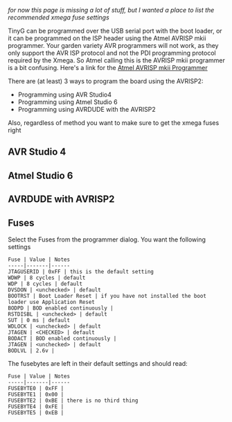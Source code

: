 _for now this page is missing a lot of stuff, but I wanted a place to list the recommended xmega fuse settings_

TinyG can be programmed over the USB serial port with the boot loader, or it can be programmed on the ISP header using the Atmel AVRISP mkii programmer. Your garden variety AVR programmers will not work, as they only support the AVR ISP protocol and not the PDI programming protocol required by the Xmega. So Atmel calling this is the AVRISP mkii programmer is a bit confusing. Here's a link for the [Atmel AVRISP mkii Programmer](http://www.mouser.com/ProductDetail/Atmel/ATAVRISP2/?qs=sGAEpiMZZMv256HIxPBQcA8%252bsNH3cLLR)

There are (at least) 3 ways to program the board using the AVRISP2:
* Programming using AVR Studio4
* Programming using Atmel Studio 6
* Programming using AVRDUDE with the AVRISP2

Also, regardless of method you want to make sure to get the xmega fuses right

## AVR Studio 4

## Atmel Studio 6

## AVRDUDE with AVRISP2

## Fuses 
Select the Fuses from the programmer dialog. You want the following settings

	Fuse | Value | Notes
	-----|-------|------
	JTAGUSERID | 0xFF | this is the default setting
	WDWP | 8 cycles | default
	WDP | 8 cycles | default
	DVSDON | <unchecked> | default
	BOOTRST | Boot Loader Reset | if you have not installed the boot loader use Application Reset 
	BODPD | BOD enabled continuously | 
	RSTDISBL | <unchecked> | default
	SUT | 0 ms | default
	WDLOCK | <unchecked> | default
	JTAGEN | <CHECKED> | default
	BODACT | BOD enabled continuously | 
	JTAGEN | <unchecked> | default
	BODLVL | 2.6v | 

The fusebytes are left in their default settings and should read:

	Fuse | Value | Notes
	-----|-------|------
	FUSEBYTE0 | 0xFF |
	FUSEBYTE1 | 0x00 |
	FUSEBYTE2 | 0xBE | there is no third thing
	FUSEBYTE4 | 0xFE |
	FUSEBYTE5 | 0xEB |